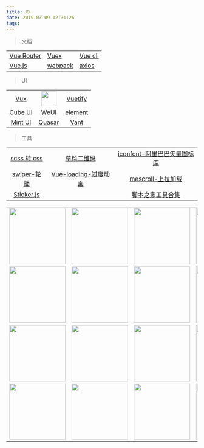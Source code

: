 ```yaml
---
title: の
date: 2019-03-09 12:31:26
tags:
---
```



> 文档

<table>
  <tr>
    <td><a href="https://router.vuejs.org/zh/" target="_blank">Vue Router</a></td>
    <td><a href="https://vuex.vuejs.org/zh/" target="_blank">Vuex</a></td>
    <td><a href="https://cli.vuejs.org/zh/" target="_blank">Vue cli</a></td>
  </tr>
  <tr>
    <td><a href="https://cn.vuejs.org/" target="_blank">Vue.js</a></td>
    <td><a href="https://webpack.docschina.org/concepts/" target="_blank">webpack</a></td>
    <td><a href="https://www.jianshu.com/p/7a9fbcbb1114" target="_blank">axios</a></td>
  </tr>
</table>

> UI

<table>
  <tr>
    <td align="center" valign="middle">
      <a href="https://doc.vux.li/zh-CN/" target="_blank">Vux</a>
    </td>
    <td align="center" valign="middle">
      <a href="https://vv-ui.github.io/VV-UI/#/giud" target="_blank"><img src="https://vv-ui.github.io/VV-UI/static/img/banner.26ba0a2.png" width="40px" height="40px"/>
      </a>
    </td>
    <td align="center" valign="middle">
      <a href="https://vuetifyjs.com/zh-Hans/framework/display" target="_blank">Vuetify</a>
    </td>
  </tr>
  <tr>
    <td align="center" valign="middle">
      <a href="https://didi.github.io/cube-ui/#/zh-CN" target="_blank">Cube UI</a>
    </td>
    <td align="center" valign="middle"> 
      <a href="https://weui.io/" target="_blank">WeUI</a></td>
    <td align="center" valign="middle">
      <a href="http://element-cn.eleme.io/#/zh-CN" target="_blank">element</a>
    </td>
  </tr>
  <tr>
    <td align="center" valign="middle">
      <a href="http://mint-ui.github.io/#!/zh-cn" target="_blank">Mint UI</a>
    </td>
    <td align="center" valign="middle">
      <a href="http://www.quasarchs.com/guide/index.html" target="_blank">Quasar</a>
    </td>
    <td align="center" valign="middle">
      <a href="https://youzan.github.io/vant/#/zh-CN/intro" target="_blank">Vant</a>
    </td>
  </tr>
</table>

> 工具

<table>
  <tr>
    <td align="center" valign="middle">
      <a href="https://www.sassmeister.com/" target="_blank">scss 转 css</a>
    </td>
    <td align="center" valign="middle">
      <a href="https://cli.im/" target="_blank">草料二维码</a>
    </td>
    <td align="center" valign="middle">
      <a href="https://www.iconfont.cn/?spm=a313x.7781069.1998910419.d4d0a486a" target="_blank">iconfont-阿里巴巴矢量图标库</a>
    </td>
  </tr>
  <tr>
    <td align="center" valign="middle">
      <a href="https://www.swiper.com.cn/" target="_blank">swiper-轮播</a>
    </td>
    <td align="center" valign="middle">
      <a href="https://nguyenvanduocit.github.io/vue-loading-spinner/" target="_blank">Vue-loading-过度动画</a>
    </td>
    <td align="center" valign="middle">
      <a href="http://www.mescroll.com/api.html" target="_blank">mescroll-上拉加载</a>
    </td>
  </tr>
  <tr>
    <td align="center" valign="middle">
      <a href="http://stickerjs.cmiscm.com/" target="_blank">Sticker.js</a>
    </td>
    <td align="center" valign="middle">
    </td>
    <td align="center" valign="middle">
      <a href="http://tools.jb51.net/" target="_blank">脚本之家工具合集</a>
    </td>
  </tr>
</table>


<style type="text/css">img {border: none}</style>



<table>
  <tbody>
    <tr>
      <td align="center" valign="middle">
        <a href="https://www.vuemastery.com/" target="_blank">
          <img width="148px" src="https://raw.githubusercontent.com/vuejs/vuejs.org/master/themes/vue/source/images/vuemastery.png">
        </a>
      </td>
      <td align="center" valign="middle">
        <a href="https://laravel.com" target="_blank">
          <img width="148px" src="https://raw.githubusercontent.com/vuejs/vuejs.org/master/themes/vue/source/images/laravel.png">
        </a>
      </td>
      <td align="center" valign="middle">
        <a href="https://htmlburger.com" target="_blank">
          <img width="148px" src="https://raw.githubusercontent.com/vuejs/vuejs.org/master/themes/vue/source/images/htmlburger.png">
        </a>
      </td>
      <td align="center" valign="middle">
        <a href="https://chaitin.cn/en/" target="_blank">
          <img width="148px" src="https://raw.githubusercontent.com/vuejs/vuejs.org/master/themes/vue/source/images/chaitin.png">
        </a>
      </td>
      <td align="center" valign="middle">
        <a href="https://www.frontenddeveloperlove.com/" target="_blank">
          <img width="148px" src="https://raw.githubusercontent.com/vuejs/vuejs.org/master/themes/vue/source/images/frontend-love.png">
        </a>
      </td>
      <td align="center" valign="middle">
        <a href="https://onsen.io/vue/" target="_blank">
          <img width="148px" src="https://raw.githubusercontent.com/vuejs/vuejs.org/master/themes/vue/source/images/onsen-ui.png">
        </a>
      </td>
    </tr><tr></tr>
    <tr>
      <td align="center" valign="middle">
        <a href="https://vuetifyjs.com" target="_blank">
          <img width="148px" src="https://raw.githubusercontent.com/vuejs/vuejs.org/master/themes/vue/source/images/vuetify.png">
        </a>
      </td>
      <td align="center" valign="middle">
        <a href="https://neds.com.au/" target="_blank">
          <img width="148px" src="https://raw.githubusercontent.com/vuejs/vuejs.org/master/themes/vue/source/images/neds.png">
        </a>
      </td>
      <td align="center" valign="middle">
        <a href="https://hackr.io/tutorials/learn-vue-js" target="_blank">
          <img width="148px" src="https://raw.githubusercontent.com/vuejs/vuejs.org/master/themes/vue/source/images/hackr-io.png">
        </a>
      </td>
      <td align="center" valign="middle">
        <a href="https://icons8.com/" target="_blank">
          <img width="148px" src="https://raw.githubusercontent.com/vuejs/vuejs.org/master/themes/vue/source/images/icons8.png">
        </a>
      </td>
      <td align="center" valign="middle">
        <a href="https://vuejobs.com/?ref=vuejs" target="_blank">
          <img width="148px" src="https://raw.githubusercontent.com/vuejs/vuejs.org/master/themes/vue/source/images/vuejobs.png">
        </a>
      </td>
      <td align="center" valign="middle">
        <a href="https://codepilot.ai" target="_blank">
          <img width="148px" src="https://raw.githubusercontent.com/vuejs/vuejs.org/master/themes/vue/source/images/codepilot.png">
        </a>
      </td>
    </tr><tr></tr>
    <tr>
      <td align="center" valign="middle">
        <a href="https://teamextension.io/" target="_blank">
          <img width="148px" src="https://raw.githubusercontent.com/vuejs/vuejs.org/master/themes/vue/source/images/teamextension.png">
        </a>
      </td>
      <td align="center" valign="middle">
        <a href="http://aaha.co/" target="_blank">
          <img width="148px" src="https://raw.githubusercontent.com/vuejs/vuejs.org/master/themes/vue/source/images/aaha.png">
        </a>
      </td>
      <td align="center" valign="middle">
        <a href="https://www.valuecoders.com" target="_blank">
          <img width="148px" src="https://raw.githubusercontent.com/vuejs/vuejs.org/master/themes/vue/source/images/valuecoders.png">
        </a>
      </td>
      <td align="center" valign="middle">
        <a href="https://www.nsoft.com/careers/" target="_blank">
          <img width="148px" src="https://raw.githubusercontent.com/vuejs/vuejs.org/master/themes/vue/source/images/nsoft.png">
        </a>
      </td>
      <td align="center" valign="middle">
        <a href="https://coreui.io/?utm_source=vuejs&utm_medium=logo&utm_campaign=homepage" target="_blank">
          <img width="148px" src="https://raw.githubusercontent.com/vuejs/vuejs.org/master/themes/vue/source/images/coreui.png">
        </a>
      </td>
      <td align="center" valign="middle">
        <a href="https://piio.co/vuejs?ref=vuejs" target="_blank">
          <img width="148px" src="https://raw.githubusercontent.com/vuejs/vuejs.org/master/themes/vue/source/images/piio.png">
        </a>
      </td>
    </tr><tr></tr>
    <tr>
      <td align="center" valign="middle">
        <a href="https://tidelift.com/subscription/npm/vue" target="_blank">
          <img width="148px" src="https://raw.githubusercontent.com/vuejs/vuejs.org/master/themes/vue/source/images/tidelift.png">
        </a>
      </td>
      <td align="center" valign="middle">
        <a href="https://webdock.io/en" target="_blank">
          <img width="148px" src="https://raw.githubusercontent.com/vuejs/vuejs.org/master/themes/vue/source/images/webdock.png">
        </a>
      </td>
      <td align="center" valign="middle">
        <a href="https://syncfusion.com/products/vue" target="_blank">
          <img width="148px" src="https://raw.githubusercontent.com/vuejs/vuejs.org/master/themes/vue/source/images/syncfusion.png">
        </a>
      </td>
      <td align="center" valign="middle">
        <a href="https://kintohub.com" target="_blank">
          <img width="148px" src="https://raw.githubusercontent.com/vuejs/vuejs.org/master/themes/vue/source/images/kintohub.png">
        </a>
      </td>
    </tr><tr></tr>
  </tbody>
</table>